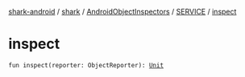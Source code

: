[shark-android](../../../index.md) / [shark](../../index.md) / [AndroidObjectInspectors](../index.md) / [SERVICE](index.md) / [inspect](./inspect.md)

# inspect

`fun inspect(reporter: ObjectReporter): `[`Unit`](https://kotlinlang.org/api/latest/jvm/stdlib/kotlin/-unit/index.html)